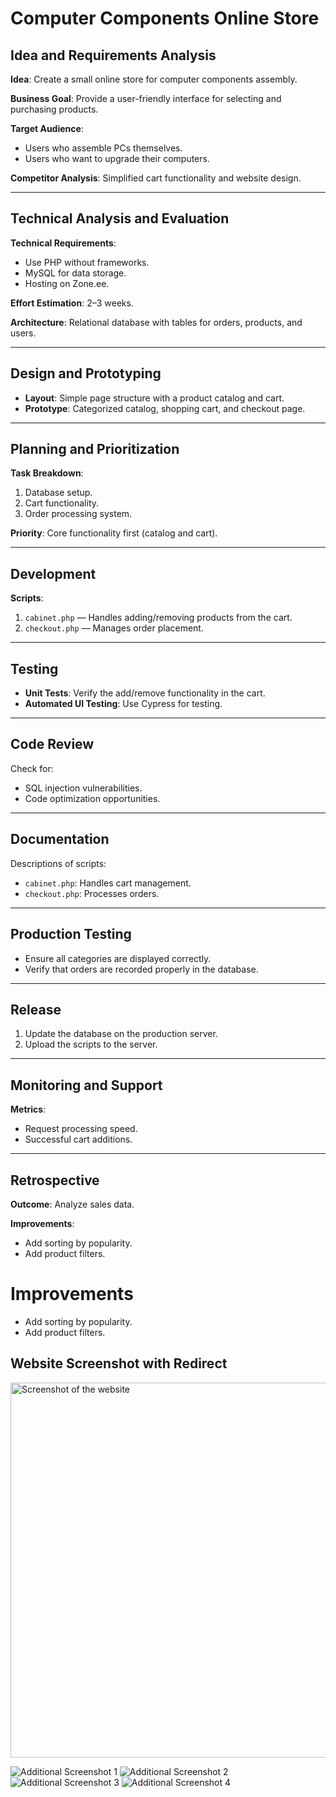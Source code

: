 # Computer Components Online Store

## Idea and Requirements Analysis
**Idea**: Create a small online store for computer components assembly.

**Business Goal**: Provide a user-friendly interface for selecting and purchasing products.

**Target Audience**: 
- Users who assemble PCs themselves.
- Users who want to upgrade their computers.

**Competitor Analysis**: Simplified cart functionality and website design.

---

## Technical Analysis and Evaluation
**Technical Requirements**:
- Use PHP without frameworks.
- MySQL for data storage.
- Hosting on Zone.ee.

**Effort Estimation**: 2–3 weeks.

**Architecture**: Relational database with tables for orders, products, and users.

---

## Design and Prototyping
- **Layout**: Simple page structure with a product catalog and cart.
- **Prototype**: Categorized catalog, shopping cart, and checkout page.

---

## Planning and Prioritization
**Task Breakdown**:
1. Database setup.
2. Cart functionality.
3. Order processing system.

**Priority**: Core functionality first (catalog and cart).

---

## Development
**Scripts**:
1. `cabinet.php` — Handles adding/removing products from the cart.
2. `checkout.php` — Manages order placement.

---

## Testing
- **Unit Tests**: Verify the add/remove functionality in the cart.
- **Automated UI Testing**: Use Cypress for testing.

---

## Code Review
Check for:
- SQL injection vulnerabilities.
- Code optimization opportunities.

---

## Documentation
Descriptions of scripts:
- `cabinet.php`: Handles cart management.
- `checkout.php`: Processes orders.

---

## Production Testing
- Ensure all categories are displayed correctly.
- Verify that orders are recorded properly in the database.

---

## Release
1. Update the database on the production server.
2. Upload the scripts to the server.

---

## Monitoring and Support
**Metrics**:
- Request processing speed.
- Successful cart additions.

---

## Retrospective
**Outcome**: Analyze sales data.

**Improvements**:
- Add sorting by popularity.
- Add product filters.
# Improvements

- Add sorting by popularity.
- Add product filters.

## Website Screenshot with Redirect

<a href="https://maksimtsepelevits22.thkit.ee/SolShop/index.php">
  <img src="https://github.com/user-attachments/assets/750f10df-e296-4890-999d-598805a30bcc" alt="Screenshot of the website" width="600">
</a>

![Additional Screenshot 1](https://github.com/user-attachments/assets/578e8e1a-3a8d-43f0-b97c-d703d431dfd9)
![Additional Screenshot 2](https://github.com/user-attachments/assets/5ab6bc36-2462-4230-9b5d-898f5b14b1be)
![Additional Screenshot 3](https://github.com/user-attachments/assets/aa9280f3-e1fc-47a7-bac4-170744f62624)
![Additional Screenshot 4](https://github.com/user-attachments/assets/019566e3-29de-442c-b27e-fe56cdf77659)


